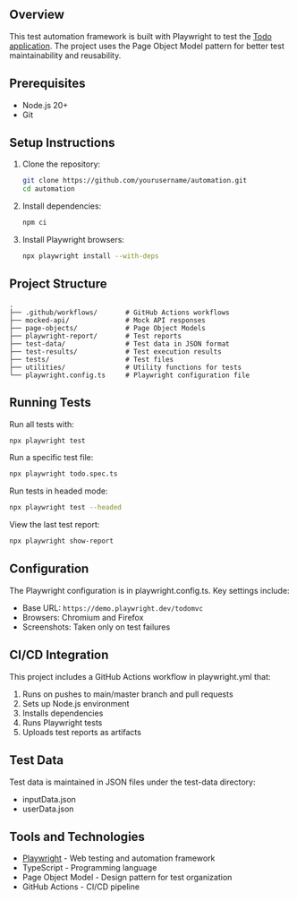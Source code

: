 ## Overview

This test automation framework is built with Playwright to test the [Todo application](https://demo.playwright.dev/todomvc). The project uses the Page Object Model pattern for better test maintainability and reusability.

## Prerequisites

- Node.js 20+
- Git

## Setup Instructions

1. Clone the repository:

   ```bash
   git clone https://github.com/yourusername/automation.git
   cd automation
   ```

2. Install dependencies:

   ```bash
   npm ci
   ```

3. Install Playwright browsers:

   ```bash
   npx playwright install --with-deps
   ```

## Project Structure

```
.
├── .github/workflows/       # GitHub Actions workflows
├── mocked-api/              # Mock API responses
├── page-objects/            # Page Object Models
├── playwright-report/       # Test reports
├── test-data/               # Test data in JSON format
├── test-results/            # Test execution results
├── tests/                   # Test files
├── utilities/               # Utility functions for tests
└── playwright.config.ts     # Playwright configuration file
```

## Running Tests

Run all tests with:

```bash
npx playwright test
```

Run a specific test file:

```bash
npx playwright todo.spec.ts
```

Run tests in headed mode:

```bash
npx playwright test --headed
```

View the last test report:

```bash
npx playwright show-report
```

## Configuration

The Playwright configuration is in playwright.config.ts. Key settings include:

- Base URL: `https://demo.playwright.dev/todomvc`
- Browsers: Chromium and Firefox
- Screenshots: Taken only on test failures

## CI/CD Integration

This project includes a GitHub Actions workflow in playwright.yml that:

1. Runs on pushes to main/master branch and pull requests
2. Sets up Node.js environment
3. Installs dependencies
4. Runs Playwright tests
5. Uploads test reports as artifacts

## Test Data

Test data is maintained in JSON files under the test-data directory:

- inputData.json
- userData.json

## Tools and Technologies

- [Playwright](https://playwright.dev/) - Web testing and automation framework
- TypeScript - Programming language
- Page Object Model - Design pattern for test organization
- GitHub Actions - CI/CD pipeline
